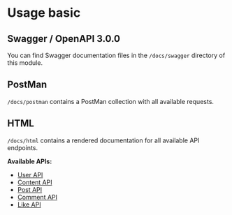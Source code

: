 # Usage basic


## Swagger / OpenAPI 3.0.0 

You can find Swagger documentation files in the `/docs/swagger` directory of this module.

## PostMan

`/docs/postman` contains a PostMan collection with all available requests.

## HTML

`/docs/html` contains a rendered documentation for all available API endpoints.

**Available APIs:**

- [User API](http://htmlpreview.github.io/?https://github.com/humhub/humhub-modules-rest/blob/master/docs/html/user.html)
- [Content API](http://htmlpreview.github.io/?https://github.com/humhub/humhub-modules-rest/blob/master/docs/html/content.html)
- [Post API](http://htmlpreview.github.io/?https://github.com/humhub/humhub-modules-rest/blob/master/docs/html/post.html)
- [Comment API](http://htmlpreview.github.io/?https://github.com/humhub/humhub-modules-rest/blob/master/docs/html/comment.html)
- [Like API](http://htmlpreview.github.io/?https://github.com/humhub/humhub-modules-rest/blob/master/docs/html/like.html)
